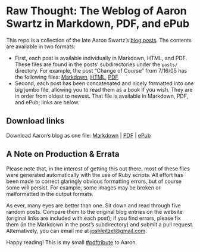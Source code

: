# Raw Thought: The Weblog of Aaron Swartz in Markdown, PDF, and ePub
This repo is a collection of the late Aaron Swartz’s [blog posts](http://aaronsw.com/weblog). The contents are available in two formats:

- First, each post is available individually in Markdown, HTML, and PDF. These files are found in the posts’ subdirectories under the `posts/` directory. For example, the post “Change of Course” from 7/16/05 has the following files: [Markdown](https://github.com/joshleitzel/rawthought/blob/master/posts/2005-07-16-newethics/newethics.md), [HTML](https://github.com/joshleitzel/rawthought/blob/master/posts/2005-07-16-newethics/newethics.html), [PDF](https://github.com/joshleitzel/rawthought/blob/master/posts/2005-07-16-newethics/newethics.pdf?raw=true)
- Second, each post has been concatenated and nicely formatted into one big jumbo file, allowing you to read them as a book if you wish. They are in order from oldest to newest. That file is available in Markdown, PDF, and ePub; links are below.

## Download links
Download Aaron’s blog as one file: [Markdown](https://raw.github.com/joshleitzel/rawthought/master/rawthought.md) | [PDF](https://github.com/joshleitzel/rawthought/raw/master/rawthought.pdf) | [ePub](https://github.com/joshleitzel/rawthought/raw/master/rawthought.epub)

## A Note on Production & Errata
Please note that, in the interest of getting this out there, most of these files were generated automatically with the use of Ruby scripts. All effort has been made to correct glaringly obvious formatting errors, but of course some will persist. For example, some images may be broken or malformatted in the output formats.

As ever, many eyes are better than one. Sit down and read through five random posts. Compare them to the original blog entries on the website (original links are included with each post); if you find errors, please fix them (in the Markdown in the post’s subdirectory) and submit a pull request. Alternatively, you can email me at joshleitzel@gmail.com.

Happy reading! This is my small [#pdftribute](http://pdftribute.net/) to Aaron.
